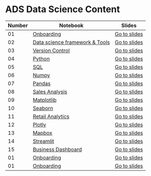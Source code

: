 ﻿# ADS Data Science Content 




| Number | Notebook |  Slides |
| ----- |  ----- |  ----- | 
| 01 | [Onboarding](https://github.com/Heytec/ADS_REV_code/tree/main/01%20Lesson%20Onboarding) |  [Go to slides](https://www.beautiful.ai/player/-MdltxANBmKvXvYTffNN) |
| 02 | [Data science framework & Tools](https://github.com/Heytec/ADS_REV_code/tree/main/02%20Lesson%20Data%20science%20framework%20%26%20Tools) |  [Go to slides](https://github.com/Heytec/ADS_REV_code/blob/main/02%20Lesson%20Data%20science%20framework%20%26%20Tools/02Lesson%20Data%20framework%20%26%20Tools.pdf) |
| 03 | [Version Control](https://github.com/Heytec/ADS_REV_code/blob/main/03%20Lesson%20Version%20Control/03%20lesson%20Version%20Control%20(%20Git%20%26%20Github).ipynb) |  [Go to slides](https://github.com/Heytec/ADS_REV_code/blob/main/03%20Lesson%20Version%20Control/03%20Lesson%20(Version%20Control).pdf) |
| 04 | [Python](https://github.com/Heytec/ADS_REV_code/blob/main/04%20Lesson%20Programming%20(Python)/04%20Pthon%20basic%20syntax%20%20.ipynb) |  [Go to slides](https://github.com/Heytec/ADS_REV_code/blob/main/04%20Lesson%20Programming%20(Python)/04%20Python.pdf) |
| 05 | [SQL](https://github.com/Heytec/ADS_REV_code/tree/main/05%20lesson%20Database%20%26%20SQL) |  [Go to slides](https://github.com/Heytec/ADS_REV_code/blob/main/05%20lesson%20Database%20%26%20SQL/05%20Lesson%20Database%20%26%20SQL.pdf) |
| 06 | [Numpy](https://github.com/Heytec/ADS_REV_code/blob/main/06%20Lesson%20Numpy/Numpy%20Detailed%20.ipynb) |  [Go to slides](https://github.com/Heytec/ADS_REV_code/blob/main/06%20Lesson%20Numpy/06%20%20NumPy%20.pdf) |
| 07 | [Pandas](https://github.com/Heytec/ADS_REV_code/blob/main/07%20Lesson%20Pandas/Lesson7%20(Pandas).ipynb) |  [Go to slides](https://github.com/Heytec/ADS_REV_code/blob/main/07%20Lesson%20Pandas/07%20Lesson%20%20Pandas%20.pdf) |
| 08 | [Sales Analysis](https://github.com/Heytec/ADS_REV_code/blob/main/08%20Lesson%20Sales%20Analysis/Sales%20Analysis.ipynb) |  [Go to slides](https://github.com/Heytec/ADS_REV_code/blob/main/08%20Lesson%20Sales%20Analysis/08%20Sales%20analysis.pdf) |
| 09 | [Matplotlib](https://github.com/Heytec/ADS_REV_code/blob/main/09%20Lesson%20Matplotlib/Matplotlib%20basics%20.ipynb) |  [Go to slides](https://github.com/Heytec/ADS_REV_code/blob/main/09%20Lesson%20Matplotlib/09%20Matplotlib.pdf) |
| 10 | [Seaborn](https://github.com/Heytec/ADS_REV_code/blob/main/010%20Lesson%20Seaborn/Seaborn.ipynb) |  [Go to slides](https://github.com/Heytec/ADS_REV_code/blob/main/010%20Lesson%20Seaborn/10%C2%A0%20Seaborn.pdf) |
| 11 | [Retail Analytics](https://github.com/Heytec/ADS_REV_code/blob/main/011%20lesson%20Retail%20%20analytics/Retail_Customer_Analysis.ipynb) |  [Go to slides](https://github.com/Heytec/ADS_REV_code/blob/main/011%20lesson%20Retail%20%20analytics/Retail%20Analytics.pdf) |
| 12 | [Plotly](https://github.com/Heytec/ADS_REV_code/blob/main/012%20Lesson%20Plotly/Plotly%20Express.ipynb) |  [Go to slides](https://github.com/Heytec/ADS_REV_code/blob/main/012%20Lesson%20Plotly/012%20Plotly.pdf) |
| 13 | [Mapbox](https://github.com/Heytec/ADS_REV_code/blob/main/013%20Lesson%20%20Mapbox/Mapbox%20basic.ipynb) |  [Go to slides](https://github.com/Heytec/ADS_REV_code/blob/main/013%20Lesson%20%20Mapbox/013%20Mapbox.pdf) |
| 14 | [Streamlit](https://github.com/Heytec/ADS_REV_code/tree/main/014%20Lesson%20Streamlit) |  [Go to slides](https://github.com/Heytec/ADS_REV_code/blob/main/014%20Lesson%20Streamlit/014%20Streamlit.pdf) |
| 15 | [Business Dashboard](https://github.com/Heytec/ADS_REV_code/tree/main/015%20Lesson%20Business%20Dashboard) |  [Go to slides](https://github.com/Heytec/ADS_REV_code/blob/main/015%20Lesson%20Business%20Dashboard/Screenshot_61.png) |
| 01 | [Onboarding](https://github.com/Heytec/ADS_REV_code/tree/main/01%20Lesson%20Onboarding) |  [Go to slides](https://www.beautiful.ai/player/-MdltxANBmKvXvYTffNN) |
| 01 | [Onboarding](https://github.com/Heytec/ADS_REV_code/tree/main/01%20Lesson%20Onboarding) |  [Go to slides](https://www.beautiful.ai/player/-MdltxANBmKvXvYTffNN) |

